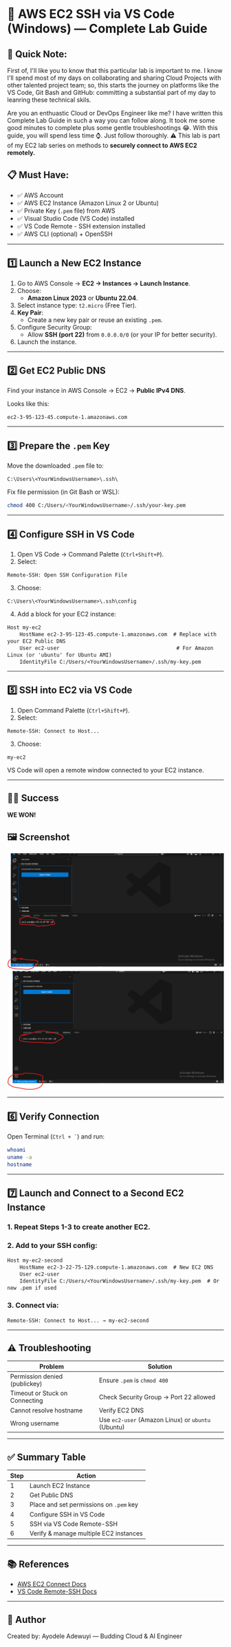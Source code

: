 # 🚀 AWS EC2 SSH via VS Code (Windows) — Complete Lab Guide

## 📝 Quick Note:

First of, I'll like you to know that this particular lab is important to me. I know I'll spend most of my days on collaborating and sharing Cloud Projects with other talented project team; so, this starts the journey on platforms like the VS Code, Git Bash and GitHub: committing a substantial part of my day to leanring these technical skils.

Are you an enthuastic Cloud or DevOps Engineer like me? I have written this Complete Lab Guide in such a way you can follow along. It took me some good minutes to complete plus some gentle troubleshootings 😂. With this guide, you will spend less time ⌚. Just follow thoroughly. ⚠ This lab is part of my EC2 lab series on methods to **securely connect to AWS EC2 remotely.**

## 📋 Must Have:

- ✅ AWS Account
- ✅ AWS EC2 Instance (Amazon Linux 2 or Ubuntu)
- ✅ Private Key (`.pem` file) from AWS
- ✅ Visual Studio Code (VS Code) installed
- ✅ VS Code Remote - SSH extension installed
- ✅ AWS CLI (optional) + OpenSSH

---

## 1️⃣ Launch a New EC2 Instance

1. Go to AWS Console → **EC2 → Instances → Launch Instance**.
2. Choose:
    - **Amazon Linux 2023** or **Ubuntu 22.04**.
3. Select instance type: `t2.micro` (Free Tier).
4. **Key Pair**:
    - Create a new key pair or reuse an existing `.pem`.
5. Configure Security Group:
    - Allow **SSH (port 22)** from `0.0.0.0/0` (or your IP for better security).
6. Launch the instance.

---

## 2️⃣ Get EC2 Public DNS

Find your instance in AWS Console → EC2 → **Public IPv4 DNS**.

Looks like this:
```
ec2-3-95-123-45.compute-1.amazonaws.com
```

---

## 3️⃣ Prepare the `.pem` Key

Move the downloaded `.pem` file to:

```
C:\Users\<YourWindowsUsername>\.ssh\
```

Fix file permission (in Git Bash or WSL):

```bash
chmod 400 C:/Users/<YourWindowsUsername>/.ssh/your-key.pem
```

---

## 4️⃣ Configure SSH in VS Code

1. Open VS Code → Command Palette (`Ctrl+Shift+P`).
2. Select:
```
Remote-SSH: Open SSH Configuration File
```
3. Choose:
```
C:\Users\<YourWindowsUsername>\.ssh\config
```

4. Add a block for your EC2 instance:

```ssh
Host my-ec2
    HostName ec2-3-95-123-45.compute-1.amazonaws.com  # Replace with your EC2 Public DNS
    User ec2-user                                      # For Amazon Linux (or 'ubuntu' for Ubuntu AMI)
    IdentityFile C:/Users/<YourWindowsUsername>/.ssh/my-key.pem
```

---

## 5️⃣ SSH into EC2 via VS Code

1. Open Command Palette (`Ctrl+Shift+P`).
2. Select:
```
Remote-SSH: Connect to Host...
```
3. Choose:
```
my-ec2
```

VS Code will open a remote window connected to your EC2 instance.

---

## 🙋‍♀️ Success

**WE WON!**

## 🖼 Screenshot
![EC2-SHH-VSCode](./ec2-ssh-vscode-server1.png)
![EC2-SSH-VSCODE](ec2-ssh-vscode-server2.png)

---

## 6️⃣ Verify Connection

Open Terminal (`` Ctrl + ` ``) and run:

```bash
whoami
uname -a
hostname
```

---

## 7️⃣ Launch and Connect to a Second EC2 Instance

### 1. Repeat **Steps 1-3** to create another EC2.

### 2. Add to your SSH config:

```ssh
Host my-ec2-second
    HostName ec2-3-22-75-129.compute-1.amazonaws.com  # New EC2 DNS
    User ec2-user
    IdentityFile C:/Users/<YourWindowsUsername>/.ssh/my-key.pem  # Or new .pem if used
```

### 3. Connect via:

```
Remote-SSH: Connect to Host... → my-ec2-second
```

---


## ⚠️ Troubleshooting

| Problem                               | Solution                                |
|--------------------------------------|----------------------------------------|
| Permission denied (publickey)         | Ensure `.pem` is `chmod 400`            |
| Timeout or Stuck on Connecting        | Check Security Group → Port 22 allowed |
| Cannot resolve hostname               | Verify EC2 DNS                         |
| Wrong username                        | Use `ec2-user` (Amazon Linux) or `ubuntu` (Ubuntu) |

---

## ✅ Summary Table

| Step | Action                                  |
|------|----------------------------------------|
| 1    | Launch EC2 Instance                     |
| 2    | Get Public DNS                          |
| 3    | Place and set permissions on `.pem` key |
| 4    | Configure SSH in VS Code                |
| 5    | SSH via VS Code Remote-SSH              |
| 6    | Verify & manage multiple EC2 instances  |

---

## 📚 References

- [AWS EC2 Connect Docs](https://docs.aws.amazon.com/AWSEC2/latest/UserGuide/AccessingInstancesLinux.html)
- [VS Code Remote-SSH Docs](https://code.visualstudio.com/docs/remote/ssh)

---

## 🙌 Author

Created by: Ayodele Adewuyi
— Budding Cloud & AI Engineer
